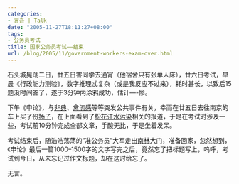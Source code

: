 ```yaml
---
categories:
- 言吾 | Talk
date: "2005-11-27T18:11:27+08:00"
tags:
- 公务员考试
title: 国家公务员考试——结束
url: /blog/2005/11/government-workers-exam-over.html
---
```

石头城晃荡二日，廿五日害同学去通宵（他宿舍只有张单人床），廿六日考试，早晨《行政能力测验》，数字推理忒复杂（或是我反应不过来），耗时甚长，以致后15题没时间答了，遂于3分钟内涂鸦成功，估计—-惨。

下午《申论》，与[非典][1]、[禽流感][2]等等突发公共事件有关，幸而在廿五日去往南京的车上买了份[扬子][3]，在上面看到了[松花江水污染][4]相关的报道，于是在考试时涉及一些，考试前10分钟完成全部文章，手酸无比，于是坐着发呆。

考试结束后，随浩浩荡荡的”准公务员”大军走出[南林][5]大门，准备回家，忽然想到，《申论》最后一篇1000–1500字的文字写完之后，竟然忘了把标题写上，呜呼，考试到今日，从未忘记过作文标题，却在这时给忘了。

无言。

[1]: http://sars.eastday.com/
[2]: http://news.xinhuanet.com/weekend/2005-10/11/content_3608002.htm
[3]: http://www.yangtse.com/
[4]: http://www.xinhuanet.com/society/zt051124/
[5]: http://www.njfu.edu.cn/
